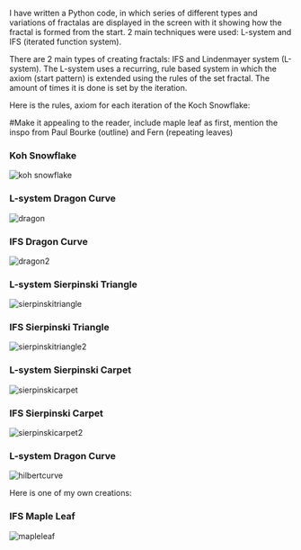 I have written a Python code, in which series of different types and variations of fractalas are displayed in the screen with it showing how the fractal is formed from the start. 2 main techniques were used: L-system and IFS (iterated function system).


There are 2 main types of creating fractals: IFS and Lindenmayer system (L-system).
The L-system uses a recurring, rule based system in which the axiom (start pattern) is extended using the rules of the set fractal. The amount of times it is done is set by the iteration.


Here is the rules, axiom for each iteration of the Koch Snowflake:

#Make it appealing to the reader, include maple leaf as first, mention the inspo from Paul Bourke (outline) and Fern (repeating leaves)


### Koh Snowflake
![koh snowflake](samples/kohsnowflake.gif)


### L-system Dragon Curve
![dragon](samples/dragon.gif)


### IFS Dragon Curve
![dragon2](samples/dragon2.gif)


### L-system Sierpinski Triangle
![sierpinskitriangle](samples/sierpinskitriangle.gif)


### IFS Sierpinski Triangle
![sierpinskitriangle2](samples/sierpinskitriangle2.gif)


### L-system Sierpinski Carpet
![sierpinskicarpet](samples/sierpinskicarpet.gif)


### IFS Sierpinski Carpet
![sierpinskicarpet2](samples/sierpinskicarpet2.gif)


### L-system Dragon Curve
![hilbertcurve](samples/hilbertcurve.gif)


Here is one of my own creations:
### IFS Maple Leaf
![mapleleaf](samples/mapleleaf.gif)
